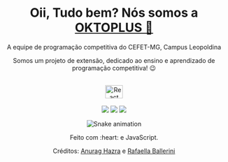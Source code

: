 <div>
  
  <h1 align="center">
    Oii, Tudo bem? Nós somos a 
    <a href="https://www.instagram.com/oktoplus.cefetleo/">OKTOPLUS 🐙</a>
  </h1>
  
  <p align="center">
    A equipe de programação competitiva do CEFET-MG, Campus Leopoldina
  </p>
  
  <p align="center">
    Somos um projeto de extensão, dedicado ao ensino e aprendizado de programação competitiva! 😉️
  </p>
  
</div>

<div align="center" valign="top"><br>
  <img align="center" alt="React" height="30" width="40" src="https://cdn.jsdelivr.net/gh/devicons/devicon@latest/icons/cplusplus/cplusplus-original.svg">
</div><br>

<div align="center">
  <a href="https://www.youtube.com/@equipeoktoplus" target="_blank"><img src="https://img.shields.io/badge/YouTube-FF0000?style=for-the-badge&logo=youtube&logoColor=white" target="_blank"></a>
  <a href="https://www.instagram.com/oktoplus.cefetleo/" target="_blank"><img src="https://img.shields.io/badge/-Instagram-%23E4405F?style=for-the-badge&logo=instagram&logoColor=white" target="_blank"></a>
  <a href="mailto:equipe.cefetleo@gmail.com"><img src="https://img.shields.io/badge/-Gmail-%23333?style=for-the-badge&logo=gmail&logoColor=white" target="_blank"></a>
</div>

<div align="center">

  ![Snake animation](https://github.com/danielbped/danielbped/blob/output/github-contribution-grid-snake.svg)
  
</div>

<div align="center">
  <p>Feito com :heart: e JavaScript.</p>
  <p>Créditos: <a href="https://github.com/anuraghazra/github-readme-stats">Anurag Hazra</a> e <a href="https://github.com/rafaballerini">Rafaella Ballerini</a></p>
</div>
